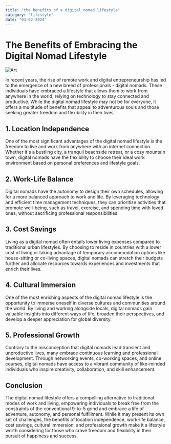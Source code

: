 ```yaml
---
title: "the benefits of a digital nomad lifestyle"
category: "lifestyle"
date: "03-02-2024"
---
```


# The Benefits of Embracing the Digital Nomad Lifestyle

![Art](images/oceania-pic.jpeg)

In recent years, the rise of remote work and digital entrepreneurship has led to the emergence of a new breed of professionals - digital nomads. These individuals have embraced a lifestyle that allows them to work from anywhere in the world, relying on technology to stay connected and productive. While the digital nomad lifestyle may not be for everyone, it offers a multitude of benefits that appeal to adventurous souls and those seeking greater freedom and flexibility in their lives.

## 1. Location Independence

One of the most significant advantages of the digital nomad lifestyle is the freedom to live and work from anywhere with an internet connection. Whether it's a bustling city, a tranquil beachside retreat, or a cozy mountain town, digital nomads have the flexibility to choose their ideal work environment based on personal preferences and lifestyle goals.

## 2. Work-Life Balance

Digital nomads have the autonomy to design their own schedules, allowing for a more balanced approach to work and life. By leveraging technology and efficient time management techniques, they can prioritize activities that promote well-being, such as travel, exercise, and spending time with loved ones, without sacrificing professional responsibilities.

## 3. Cost Savings

Living as a digital nomad often entails lower living expenses compared to traditional urban lifestyles. By choosing to reside in countries with a lower cost of living or taking advantage of temporary accommodation options like house-sitting or co-living spaces, digital nomads can stretch their budgets further and allocate resources towards experiences and investments that enrich their lives.

## 4. Cultural Immersion

One of the most enriching aspects of the digital nomad lifestyle is the opportunity to immerse oneself in diverse cultures and communities around the world. By living and working alongside locals, digital nomads gain valuable insights into different ways of life, broaden their perspectives, and develop a deeper appreciation for global diversity.

## 5. Professional Growth

Contrary to the misconception that digital nomads lead transient and unproductive lives, many embrace continuous learning and professional development. Through networking events, co-working spaces, and online courses, digital nomads have access to a vibrant community of like-minded individuals who inspire creativity, collaboration, and skill enhancement.

## Conclusion

The digital nomad lifestyle offers a compelling alternative to traditional modes of work and living, empowering individuals to break free from the constraints of the conventional 9-to-5 grind and embrace a life of adventure, autonomy, and personal fulfillment. While it may present its own set of challenges, the benefits of location independence, work-life balance, cost savings, cultural immersion, and professional growth make it a lifestyle worth considering for those who crave freedom and flexibility in their pursuit of happiness and success.
